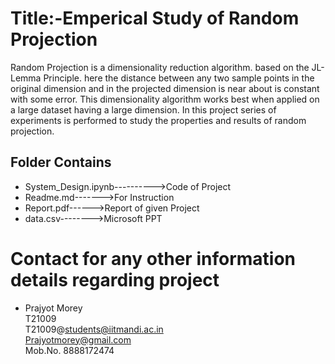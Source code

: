# Title:-Emperical Study of Random Projection
   Random Projection is a dimensionality reduction algorithm. based on the JL-Lemma Principle. here the distance between any two sample points in the original dimension and in the projected dimension is near about is constant with some error. This dimensionality algorithm works best when applied on a large dataset having a large dimension. In this project series of experiments is performed to study the properties and results of random projection. 



## Folder Contains
   
   * System_Design.ipynb---------->Code of Project
   * Readme.md------->For Instruction
   * Report.pdf------>Report of given Project
   * data.csv-------->Microsoft PPT



# Contact for any other information details regarding project

   * Prajyot Morey\
     T21009\
     T21009@students@iitmandi.ac.in\
     Prajyotmorey@gmail.com\
     Mob.No. 8888172474
